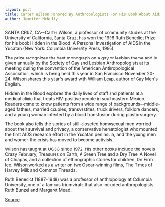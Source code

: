 ```yaml
---
layout: post
title: Carter Wilson Honored By Anthropologists For His Book About Aids In Mexico
author: Jennifer McNulty
---
```


SANTA CRUZ, CA--Carter Wilson, a professor of community studies  at the University of California, Santa Cruz, has won the 1996 Ruth  Benedict Prize for his book Hidden in the Blood: A Personal  Investigation of AIDS in the Yucatan (New York: Columbia University  Press, 1995).

The prize recognizes the best monograph on a gay or lesbian  theme and is given annually by the Society of Gay and Lesbian  Anthropologists at its meeting during the convention of the  American Anthropological Association, which is being held this year  in San Francisco November 20-24. Wilson shares this year's award  with William Leap, author of Gay Men's English.

Hidden in the Blood explores the daily lives of staff and  patients at a medical clinic that treats HIV-positive people in  southeastern Mexico. Readers come to know patients from a wide  range of backgrounds--middle-aged fathers, married couples,  transvestites, truck drivers, folklore dancers, and a young woman  infected by a blood transfusion during plastic surgery.

The book also tells the stories of still-closeted homosexual  men worried about their survival and privacy, a conservative  hematologist who mounted the first AIDS research effort in the  Yucatan peninsula, and the young men and women the crisis has  moved to become activists.

Wilson has taught at UCSC since 1972. His other books include  the novels Crazy February, Treasures on Earth, A Green Tree and a  Dry Tree: A Novel of Chiapas, and a collection of ethnographic  stories for children, On Firm Ice. Wilson worked as a writer on two  Oscar-winning films, The Times of Harvey Milk and Common Threads.

Ruth Benedict (1887-1948) was a professor of anthropology at  Columbia University, one of a famous triumvirate that also included  anthropologists Ruth Bunzel and Margaret Mead.

[Source](http://www1.ucsc.edu/news_events/press_releases/archive/96-97/11-96/112096-Carter_Wilson_honor.html "Permalink to 112096-Carter_Wilson_honor")